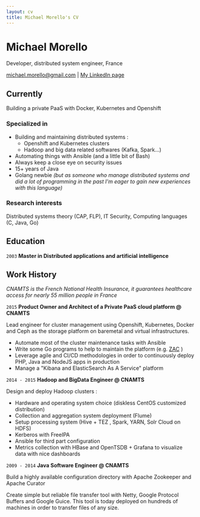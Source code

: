 ```yaml
---
layout: cv
title: Michael Morello's CV
---
```

# Michael Morello
Developer, distributed system engineer, France

<div id="webaddress">
<a href="michael.morello@gmail.com">michael.morello@gmail.com</a>
| <a href="https://www.linkedin.com/in/michaelmorello/">My LinkedIn page</a>
</div>


## Currently

Building a private PaaS with Docker, Kubernetes and Openshift

### Specialized in

* Building and maintaining distributed systems :
  * Openshift and Kubernetes clusters
  * Hadoop and big data related softwares (Kafka, Spark...)
* Automating things with Ansible (and a little bit of Bash)
* Always keep a close eye on security issues
* 15+ years of Java
* Golang newbie *(but as someone who manage distributed systems and did a lot of programming in the past I'm eager to gain new experiences with this language)*

### Research interests

Distributed systems theory (CAP, FLP), IT Security, Computing languages (C, Java, Go)


## Education

`2003`
__Master in Distributed applications and artificial intelligence__

## Work History
*CNAMTS is the French National Health Insurance, it guarantees healthcare access for nearly 55 million people in France*

`2015`
__Product Owner and Architect of a Private PaaS cloud platform @ CNAMTS__

Lead engineer for cluster management using Openshift, Kubernetes, Docker and Ceph as the storage platform on baremetal and virtual infrastructures.

* Automate most of the cluster maintenance tasks with Ansible
* Write some Go programs to help to maintain the platform (e.g. [ZAC](https://github.com/barkbay/zac) )
* Leverage agile and CI/CD methodologies in order to continuously deploy PHP, Java and NodeJS apps in production
* Manage a "Kibana and ElasticSearch As A Service" platform


`2014 - 2015`
__Hadoop and BigData Engineer @ CNAMTS__

Design and deploy Hadoop clusters :
* Hardware and operating system choice (diskless CentOS customized distribution)
* Collection and aggregation system deployment (Flume)
* Setup processing system (Hive + TEZ , Spark, YARN, Solr Cloud on HDFS)
* Kerberos with FreeIPA
* Ansible for third part configuration
* Metrics collection with HBase and OpenTSDB + Grafana to visualize data with nice dashboards

`2009 - 2014`
__Java Software Engineer @ CNAMTS__

Build a highly available configuration directory with Apache Zookeeper and Apache Curator

Create simple but reliable file transfer tool with Netty, Google Protocol Buffers and Google Guice. This tool is today deployed on hundreds of machines in order to transfer files of any size.


<!-- ### Footer

Last updated: September 2017 -->


